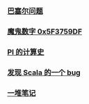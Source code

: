 ### [巴塞尔问题](./01-math/001-basel-problem/ReadMe.md)
### [魔鬼数字 0x5F3759DF]()
### [PI 的计算史](./01-math/002-calc-pi/ReadMe.md)
### [发现 Scala 的一个 bug](./02-program/001-a-scala-bug/README.md)
### [一堆笔记](./00-notes/README.md)